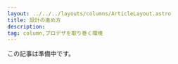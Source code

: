 ```yaml
---
layout: ../../../layouts/columns/ArticleLayout.astro
title: 設計の進め方
description:
tag: column,プロデザを取り巻く環境
---
```


この記事は準備中です。